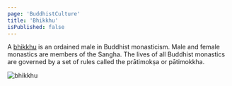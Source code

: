 ```yaml
---
page: 'BuddhistCulture'
title: 'Bhikkhu'
isPublished: false
---
```


A [bhikkhu](https://en.wikipedia.org/wiki/Bhikkhu#:~:text=A%20bhikkhu%20)  is an ordained male in Buddhist monasticism. Male and female monastics are members of the Sangha. The lives of all Buddhist monastics are governed by a set of rules called the prātimokṣa or pātimokkha.

![bhikkhu](https://upload.wikimedia.org/wikipedia/commons/e/e6/Bhikkhu_Analayo.jpg)

